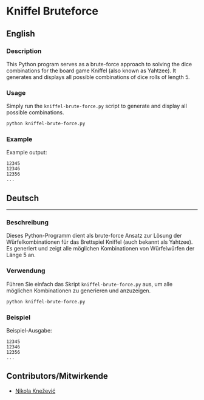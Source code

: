 # Kniffel Bruteforce

## English
### Description
This Python program serves as a brute-force approach to solving the dice combinations for the board game Kniffel (also known as Yahtzee). It generates and displays all possible combinations of dice rolls of length 5.

### Usage
Simply run the `kniffel-brute-force.py` script to generate and display all possible combinations.

```bash
python kniffel-brute-force.py
```

### Example
Example output:
```
12345
12346
12356
...
```
## Deutsch
---

### Beschreibung
Dieses Python-Programm dient als brute-force Ansatz zur Lösung der Würfelkombinationen für das Brettspiel Kniffel (auch bekannt als Yahtzee). Es generiert und zeigt alle möglichen Kombinationen von Würfelwürfen der Länge 5 an.

### Verwendung
Führen Sie einfach das Skript `kniffel-brute-force.py` aus, um alle möglichen Kombinationen zu generieren und anzuzeigen.

```bash
python kniffel-brute-force.py
```

### Beispiel
Beispiel-Ausgabe:
```
12345
12346
12356
...
```

## Contributors/Mitwirkende
- [Nikola Knežević](https://github.com/Nikknez69)
